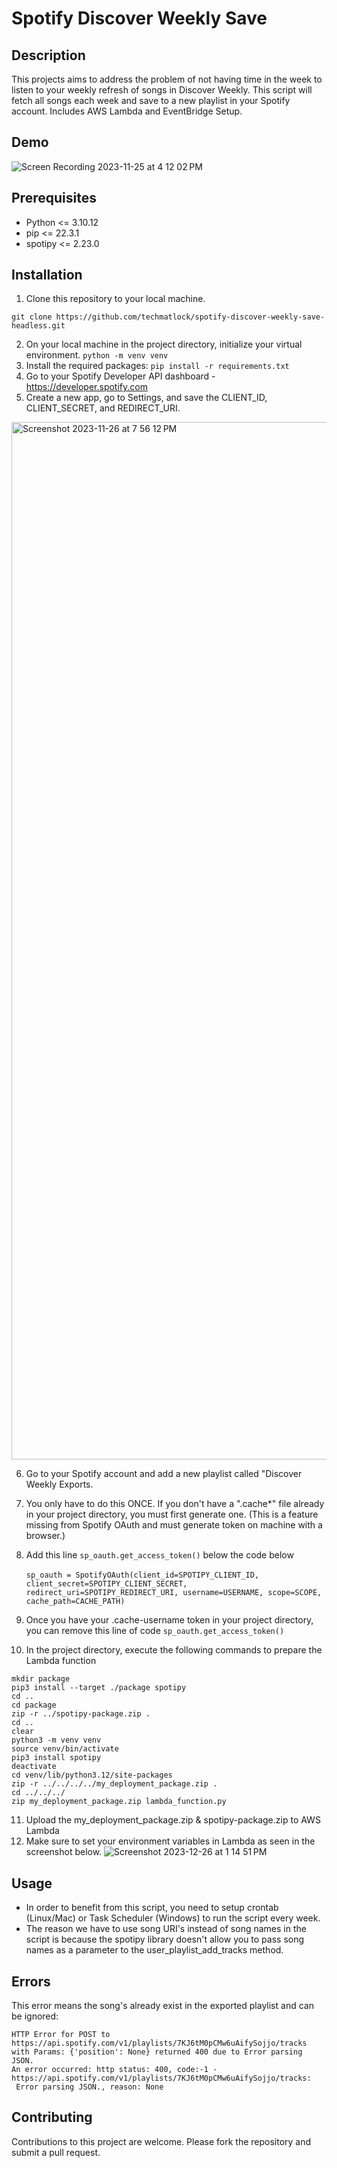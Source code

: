 # Spotify Discover Weekly Save

## Description
This projects aims to address the problem of not having time in the week to listen to your weekly refresh of songs in Discover Weekly.  This script will fetch all songs each week and save to a new playlist in your Spotify account.  Includes AWS Lambda and EventBridge Setup.  

## Demo

![Screen Recording 2023-11-25 at 4 12 02 PM](https://github.com/techmatlock/spotify-discover-weekly-save/assets/2618095/0a7b4f9a-5e17-4267-9dbe-e505ea7c931c)

## Prerequisites
* Python <= 3.10.12 
* pip <= 22.3.1
* spotipy <= 2.23.0

## Installation

1. Clone this repository to your local machine.
```
git clone https://github.com/techmatlock/spotify-discover-weekly-save-headless.git
```
2. On your local machine in the project directory, initialize your virtual environment. ```python -m venv venv```
3. Install the required packages: ```pip install -r requirements.txt```
4. Go to your Spotify Developer API dashboard - https://developer.spotify.com
5. Create a new app, go to Settings, and save the CLIENT_ID, CLIENT_SECRET, and REDIRECT_URI.
<img width="1660" alt="Screenshot 2023-11-26 at 7 56 12 PM" src="https://github.com/techmatlock/spotify-discover-weekly-save/assets/2618095/48814c11-a676-42f3-a229-f5726c533173">

6. Go to your Spotify account and add a new playlist called "Discover Weekly Exports.
7. You only have to do this ONCE.  If you don't have a ".cache*" file already in your project directory, you must first generate one. (This is a feature missing from Spotify OAuth and must generate token on machine with a browser.)

8. Add this line ```sp_oauth.get_access_token()``` below the code below<br><br>
```sp_oauth = SpotifyOAuth(client_id=SPOTIPY_CLIENT_ID, client_secret=SPOTIPY_CLIENT_SECRET, redirect_uri=SPOTIPY_REDIRECT_URI, username=USERNAME, scope=SCOPE, cache_path=CACHE_PATH)``` 
9. Once you have your .cache-username token in your project directory, you can remove this line of code ```sp_oauth.get_access_token()```
10. In the project directory, execute the following commands to prepare the Lambda function
```
mkdir package
pip3 install --target ./package spotipy
cd ..
cd package
zip -r ../spotipy-package.zip .
cd ..
clear
python3 -m venv venv
source venv/bin/activate
pip3 install spotipy
deactivate
cd venv/lib/python3.12/site-packages
zip -r ../../../../my_deployment_package.zip .
cd ../../../
zip my_deployment_package.zip lambda_function.py
```
11. Upload the my_deployment_package.zip & spotipy-package.zip to AWS Lambda
12. Make sure to set your environment variables in Lambda as seen in the screenshot below.
![Screenshot 2023-12-26 at 1 14 51 PM](https://github.com/techmatlock/spotify-discover-weekly-save-awslambda/assets/2618095/382e0202-724e-46dd-9e55-da9c5da0e2d9)

## Usage
* In order to benefit from this script, you need to setup crontab (Linux/Mac) or Task Scheduler (Windows) to run the script every week.
* The reason we have to use song URI's instead of song names in the script is because the spotipy library doesn't allow you to pass song names as a parameter to the user_playlist_add_tracks method. 

## Errors
This error means the song's already exist in the exported playlist and can be ignored:
```
HTTP Error for POST to https://api.spotify.com/v1/playlists/7KJ6tM0pCMw6uAifySojjo/tracks with Params: {'position': None} returned 400 due to Error parsing JSON.
An error occurred: http status: 400, code:-1 - https://api.spotify.com/v1/playlists/7KJ6tM0pCMw6uAifySojjo/tracks:
 Error parsing JSON., reason: None
```

## Contributing
Contributions to this project are welcome. Please fork the repository and submit a pull request.

